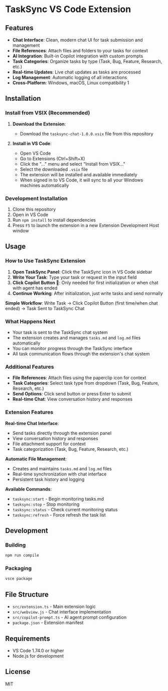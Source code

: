 # TaskSync VS Code Extension

## Features

- **Chat Interface**: Clean, modern chat UI for task submission and management
- **File References**: Attach files and folders to your tasks for context
- **AI Integration**: Built-in Copilot integration with custom prompts
- **Task Categories**: Organize tasks by type (Task, Bug, Feature, Research, etc.)
- **Real-time Updates**: Live chat updates as tasks are processed
- **Log Management**: Automatic logging of all interactions
- **Cross-Platform**: Windows, macOS, Linux compatibility <mcreference link="https://github.com/4regab/TaskSync" index="1">1</mcreference>

## Installation

### Install from VSIX (Recommended)

1. **Download the Extension**:
   - Download the `tasksync-chat-1.0.0.vsix` file from this repository

2. **Install in VS Code**:
   - Open VS Code
   - Go to Extensions (Ctrl+Shift+X)
   - Click the "..." menu and select "Install from VSIX..."
   - Select the downloaded `.vsix` file
   - The extension will be installed and available immediately
   - When signed in to VS Code, it will sync to all your Windows machines automatically

### Development Installation

1. Clone this repository
2. Open in VS Code
3. Run `npm install` to install dependencies
4. Press `F5` to launch the extension in a new Extension Development Host window

## Usage

### How to Use TaskSync Extension

1. **Open TaskSync Panel**: Click the TaskSync icon in VS Code sidebar
2. **Write Your Task**: Type your task or request in the input field
3. **Click Copilot Button 🤖**: Only needed for first initialization or when chat with agent has ended
4. **Continue Working**: After initialization, just write tasks and send normally

**Simple Workflow**: Write Task → Click Copilot Button (first time/when chat ended) → Task Sent to TaskSync Chat

### What Happens Next

- Your task is sent to the TaskSync chat system
- The extension creates and manages `tasks.md` and `log.md` files automatically
- You can monitor progress through the TaskSync interface
- All task communication flows through the extension's chat system

### Additional Features

- **File References**: Attach files using the paperclip icon for context
- **Task Categories**: Select task type from dropdown (Task, Bug, Feature, Research, etc.)
- **Send Options**: Click send button or press Enter to submit
- **Real-time Chat**: View conversation history and responses

### Extension Features

**Real-time Chat Interface**:
- Send tasks directly through the extension panel
- View conversation history and responses
- File attachment support for context
- Task categorization (Task, Bug, Feature, Research, etc.)

**Automatic File Management**:
- Creates and maintains `tasks.md` and `log.md` files
- Real-time synchronization with chat interface
- Persistent task history and logging

**Available Commands**:
- `tasksync:start` - Begin monitoring tasks.md
- `tasksync:stop` - Stop monitoring
- `tasksync:status` - Check current monitoring status
- `tasksync:refresh` - Force refresh the task list

## Development

### Building
```bash
npm run compile
```

### Packaging
```bash
vsce package
```

## File Structure

- `src/extension.ts` - Main extension logic
- `src/webview.js` - Chat interface implementation
- `src/copilot-prompt.ts` - AI agent prompt configuration
- `package.json` - Extension manifest

## Requirements

- VS Code 1.74.0 or higher
- Node.js for development

## License

MIT
